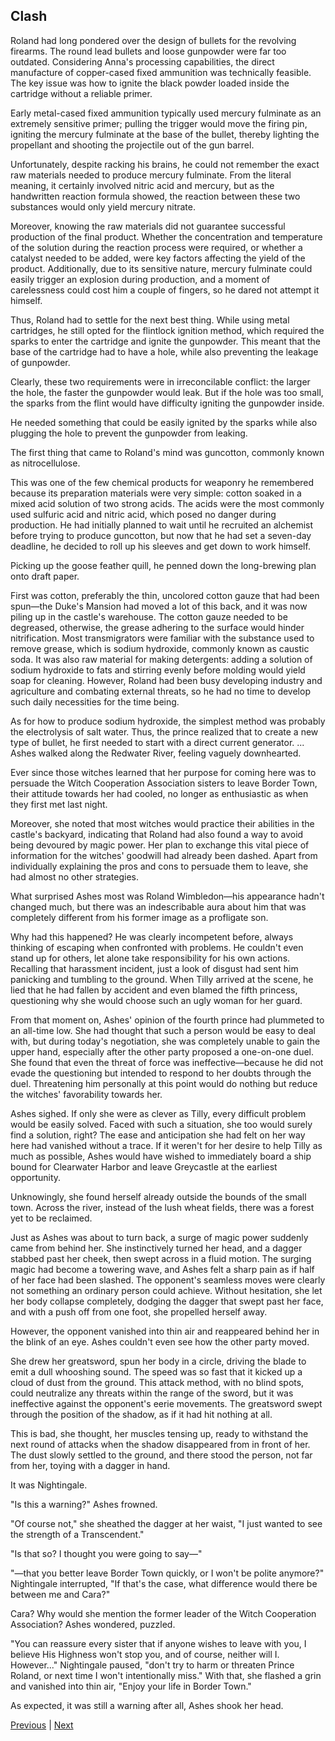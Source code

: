 ## Clash
Roland had long pondered over the design of bullets for the revolving firearms. The round lead bullets and loose gunpowder were far too outdated. Considering Anna's processing capabilities, the direct manufacture of copper-cased fixed ammunition was technically feasible. The key issue was how to ignite the black powder loaded inside the cartridge without a reliable primer.

Early metal-cased fixed ammunition typically used mercury fulminate as an extremely sensitive primer; pulling the trigger would move the firing pin, igniting the mercury fulminate at the base of the bullet, thereby lighting the propellant and shooting the projectile out of the gun barrel.

Unfortunately, despite racking his brains, he could not remember the exact raw materials needed to produce mercury fulminate. From the literal meaning, it certainly involved nitric acid and mercury, but as the handwritten reaction formula showed, the reaction between these two substances would only yield mercury nitrate.

Moreover, knowing the raw materials did not guarantee successful production of the final product. Whether the concentration and temperature of the solution during the reaction process were required, or whether a catalyst needed to be added, were key factors affecting the yield of the product. Additionally, due to its sensitive nature, mercury fulminate could easily trigger an explosion during production, and a moment of carelessness could cost him a couple of fingers, so he dared not attempt it himself.

Thus, Roland had to settle for the next best thing. While using metal cartridges, he still opted for the flintlock ignition method, which required the sparks to enter the cartridge and ignite the gunpowder. This meant that the base of the cartridge had to have a hole, while also preventing the leakage of gunpowder.

Clearly, these two requirements were in irreconcilable conflict: the larger the hole, the faster the gunpowder would leak. But if the hole was too small, the sparks from the flint would have difficulty igniting the gunpowder inside.

He needed something that could be easily ignited by the sparks while also plugging the hole to prevent the gunpowder from leaking.

The first thing that came to Roland's mind was guncotton, commonly known as nitrocellulose.

This was one of the few chemical products for weaponry he remembered because its preparation materials were very simple: cotton soaked in a mixed acid solution of two strong acids. The acids were the most commonly used sulfuric acid and nitric acid, which posed no danger during production. He had initially planned to wait until he recruited an alchemist before trying to produce guncotton, but now that he had set a seven-day deadline, he decided to roll up his sleeves and get down to work himself.

Picking up the goose feather quill, he penned down the long-brewing plan onto draft paper.

First was cotton, preferably the thin, uncolored cotton gauze that had been spun—the Duke's Mansion had moved a lot of this back, and it was now piling up in the castle's warehouse. The cotton gauze needed to be degreased, otherwise, the grease adhering to the surface would hinder nitrification. Most transmigrators were familiar with the substance used to remove grease, which is sodium hydroxide, commonly known as caustic soda. It was also raw material for making detergents: adding a solution of sodium hydroxide to fats and stirring evenly before molding would yield soap for cleaning. However, Roland had been busy developing industry and agriculture and combating external threats, so he had no time to develop such daily necessities for the time being.

As for how to produce sodium hydroxide, the simplest method was probably the electrolysis of salt water. Thus, the prince realized that to create a new type of bullet, he first needed to start with a direct current generator.
...
Ashes walked along the Redwater River, feeling vaguely downhearted.

Ever since those witches learned that her purpose for coming here was to persuade the Witch Cooperation Association sisters to leave Border Town, their attitude towards her had cooled, no longer as enthusiastic as when they first met last night.

Moreover, she noted that most witches would practice their abilities in the castle's backyard, indicating that Roland had also found a way to avoid being devoured by magic power. Her plan to exchange this vital piece of information for the witches' goodwill had already been dashed. Apart from individually explaining the pros and cons to persuade them to leave, she had almost no other strategies.

What surprised Ashes most was Roland Wimbledon—his appearance hadn't changed much, but there was an indescribable aura about him that was completely different from his former image as a profligate son.

Why had this happened? He was clearly incompetent before, always thinking of escaping when confronted with problems. He couldn't even stand up for others, let alone take responsibility for his own actions. Recalling that harassment incident, just a look of disgust had sent him panicking and tumbling to the ground. When Tilly arrived at the scene, he lied that he had fallen by accident and even blamed the fifth princess, questioning why she would choose such an ugly woman for her guard.

From that moment on, Ashes' opinion of the fourth prince had plummeted to an all-time low.
She had thought that such a person would be easy to deal with, but during today's negotiation, she was completely unable to gain the upper hand, especially after the other party proposed a one-on-one duel. She found that even the threat of force was ineffective—because he did not evade the questioning but intended to respond to her doubts through the duel. Threatening him personally at this point would do nothing but reduce the witches' favorability towards her.

Ashes sighed. If only she were as clever as Tilly, every difficult problem would be easily solved. Faced with such a situation, she too would surely find a solution, right? The ease and anticipation she had felt on her way here had vanished without a trace. If it weren't for her desire to help Tilly as much as possible, Ashes would have wished to immediately board a ship bound for Clearwater Harbor and leave Greycastle at the earliest opportunity.

Unknowingly, she found herself already outside the bounds of the small town. Across the river, instead of the lush wheat fields, there was a forest yet to be reclaimed.

Just as Ashes was about to turn back, a surge of magic power suddenly came from behind her. She instinctively turned her head, and a dagger stabbed past her cheek, then swept across in a fluid motion. The surging magic had become a towering wave, and Ashes felt a sharp pain as if half of her face had been slashed. The opponent's seamless moves were clearly not something an ordinary person could achieve. Without hesitation, she let her body collapse completely, dodging the dagger that swept past her face, and with a push off from one foot, she propelled herself away.

However, the opponent vanished into thin air and reappeared behind her in the blink of an eye. Ashes couldn't even see how the other party moved.

She drew her greatsword, spun her body in a circle, driving the blade to emit a dull whooshing sound. The speed was so fast that it kicked up a cloud of dust from the ground. This attack method, with no blind spots, could neutralize any threats within the range of the sword, but it was ineffective against the opponent's eerie movements. The greatsword swept through the position of the shadow, as if it had hit nothing at all.

This is bad, she thought, her muscles tensing up, ready to withstand the next round of attacks when the shadow disappeared from in front of her. The dust slowly settled to the ground, and there stood the person, not far from her, toying with a dagger in hand.

It was Nightingale.

"Is this a warning?" Ashes frowned.

"Of course not," she sheathed the dagger at her waist, "I just wanted to see the strength of a Transcendent."

"Is that so? I thought you were going to say—"

"—that you better leave Border Town quickly, or I won't be polite anymore?" Nightingale interrupted, "If that's the case, what difference would there be between me and Cara?"

Cara? Why would she mention the former leader of the Witch Cooperation Association? Ashes wondered, puzzled.

"You can reassure every sister that if anyone wishes to leave with you, I believe His Highness won't stop you, and of course, neither will I. However..." Nightingale paused, "don't try to harm or threaten Prince Roland, or next time I won't intentionally miss." With that, she flashed a grin and vanished into thin air, "Enjoy your life in Border Town."

As expected, it was still a warning after all, Ashes shook her head.



[Previous](CH0159.md) | [Next](CH0161.md)

